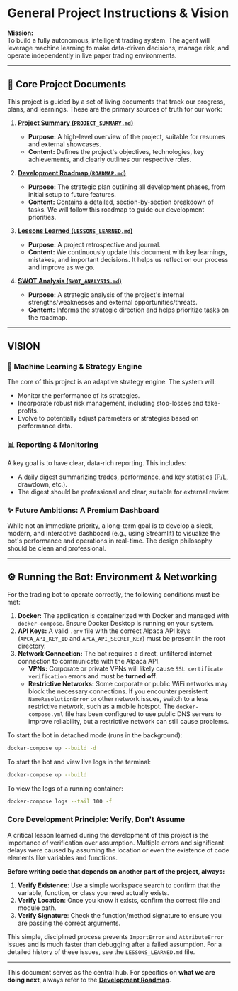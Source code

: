 # General Project Instructions & Vision

**Mission:**  
To build a fully autonomous, intelligent trading system. The agent will leverage machine learning to make data-driven decisions, manage risk, and operate independently in live paper trading environments.

---

## 🧭 Core Project Documents

This project is guided by a set of living documents that track our progress, plans, and learnings. These are the primary sources of truth for our work:

1.  **[Project Summary (`PROJECT_SUMMARY.md`)](PROJECT_SUMMARY.md)**
    *   **Purpose:** A high-level overview of the project, suitable for resumes and external showcases.
    *   **Content:** Defines the project's objectives, technologies, key achievements, and clearly outlines our respective roles.

2.  **[Development Roadmap (`ROADMAP.md`)](ROADMAP.md)**
    *   **Purpose:** The strategic plan outlining all development phases, from initial setup to future features.
    *   **Content:** Contains a detailed, section-by-section breakdown of tasks. We will follow this roadmap to guide our development priorities.

3.  **[Lessons Learned (`LESSONS_LEARNED.md`)](LESSONS_LEARNED.md)**
    *   **Purpose:** A project retrospective and journal.
    *   **Content:** We continuously update this document with key learnings, mistakes, and important decisions. It helps us reflect on our process and improve as we go.

4.  **[SWOT Analysis (`SWOT_ANALYSIS.md`)](SWOT_ANALYSIS.md)**
    *   **Purpose:** A strategic analysis of the project's internal strengths/weaknesses and external opportunities/threats.
    *   **Content:** Informs the strategic direction and helps prioritize tasks on the roadmap.

---

##  VISION

### 🧠 Machine Learning & Strategy Engine
The core of this project is an adaptive strategy engine. The system will:
-   Monitor the performance of its strategies.
-   Incorporate robust risk management, including stop-losses and take-profits.
-   Evolve to potentially adjust parameters or strategies based on performance data.

### 📊 Reporting & Monitoring
A key goal is to have clear, data-rich reporting. This includes:
-   A daily digest summarizing trades, performance, and key statistics (P/L, drawdown, etc.).
-   The digest should be professional and clear, suitable for external review.

### ✨ Future Ambitions: A Premium Dashboard
While not an immediate priority, a long-term goal is to develop a sleek, modern, and interactive dashboard (e.g., using Streamlit) to visualize the bot's performance and operations in real-time. The design philosophy should be clean and professional.

---

## ⚙️ Running the Bot: Environment & Networking

For the trading bot to operate correctly, the following conditions must be met:

1.  **Docker:** The application is containerized with Docker and managed with `docker-compose`. Ensure Docker Desktop is running on your system.
2.  **API Keys:** A valid `.env` file with the correct Alpaca API keys (`APCA_API_KEY_ID` and `APCA_API_SECRET_KEY`) must be present in the root directory.
3.  **Network Connection:** The bot requires a direct, unfiltered internet connection to communicate with the Alpaca API.
    *   **VPNs:** Corporate or private VPNs will likely cause `SSL certificate verification` errors and must be **turned off**.
    *   **Restrictive Networks:** Some corporate or public WiFi networks may block the necessary connections. If you encounter persistent `NameResolutionError` or other network issues, switch to a less restrictive network, such as a mobile hotspot. The `docker-compose.yml` file has been configured to use public DNS servers to improve reliability, but a restrictive network can still cause problems.

To start the bot in detached mode (runs in the background):
```bash
docker-compose up --build -d
```

To start the bot and view live logs in the terminal:
```bash
docker-compose up --build
```

To view the logs of a running container:
```bash
docker-compose logs --tail 100 -f
```

### Core Development Principle: Verify, Don't Assume

A critical lesson learned during the development of this project is the importance of verification over assumption. Multiple errors and significant delays were caused by assuming the location or even the existence of code elements like variables and functions.

**Before writing code that depends on another part of the project, always:**

1.  **Verify Existence**: Use a simple workspace search to confirm that the variable, function, or class you need actually exists.
2.  **Verify Location**: Once you know it exists, confirm the correct file and module path.
3.  **Verify Signature**: Check the function/method signature to ensure you are passing the correct arguments.

This simple, disciplined process prevents `ImportError` and `AttributeError` issues and is much faster than debugging after a failed assumption. For a detailed history of these issues, see the `LESSONS_LEARNED.md` file.

---

This document serves as the central hub. For specifics on **what we are doing next**, always refer to the **[Development Roadmap](ROADMAP.md)**.
